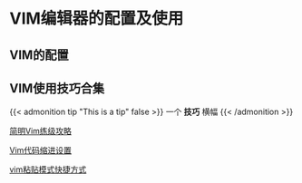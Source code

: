 # VIM编辑器的配置及使用



## VIM的配置
## VIM使用技巧合集

{{< admonition tip "This is a tip" false >}}
一个 **技巧** 横幅
{{< /admonition >}}

[简明Vim练级攻略](http://xstarcd.github.io/wiki/vim/vim_study.html)

[Vim代码缩进设置](http://xstarcd.github.io/wiki/vim/vim_indent.html)

[vim粘贴模式快捷方式](http://xstarcd.github.io/wiki/vim/vim-copy-paste.html)
